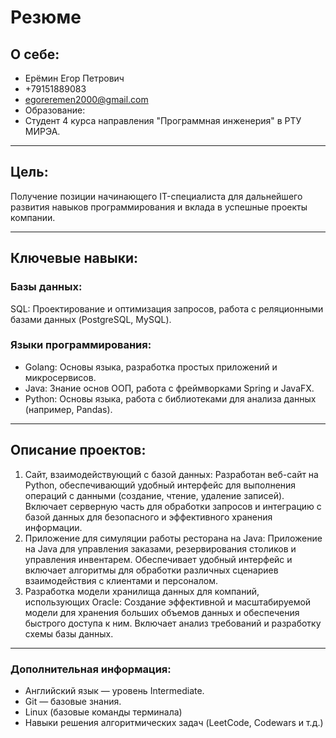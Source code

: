 # Резюме



## **О себе:**

- Ерёмин Егор Петрович
- +79151889083
- egoreremen2000@gmail.com
- Образование:
- Студент 4 курса направления "Программная инженерия" в РТУ МИРЭА.


---

## **Цель:**

Получение позиции начинающего IT-специалиста для дальнейшего развития навыков программирования и вклада в успешные проекты компании.

---


## **Ключевые навыки:**

### Базы данных:
SQL: Проектирование и оптимизация запросов, работа с реляционными базами данных (PostgreSQL, MySQL).
### Языки программирования:
- Golang: Основы языка, разработка простых приложений и микросервисов.
- Java: Знание основ ООП, работа с фреймворками Spring и JavaFX.
- Python: Основы языка, работа с библиотеками для анализа данных (например, Pandas).


---

## **Описание проектов:**

1. 	Сайт, взаимодействующий с базой данных: Разработан веб-сайт на Python, обеспечивающий удобный интерфейс для выполнения операций с данными (создание, чтение, удаление записей). Включает серверную часть для обработки запросов и интеграцию с базой данных для безопасного и эффективного хранения информации.
2. 	Приложение для симуляции работы ресторана на Java: Приложение на Java для управления заказами, резервирования столиков и управления инвентарем. Обеспечивает удобный интерфейс и включает алгоритмы для обработки различных сценариев взаимодействия с клиентами и персоналом.
3. 	Разработка модели хранилища данных для компаний, использующих Oracle: Создание эффективной и масштабируемой модели для хранения больших объемов данных и обеспечения быстрого доступа к ним. Включает анализ требований и разработку схемы базы данных.


---


### Дополнительная информация:
  - Английский язык — уровень Intermediate.
  - Git — базовые знания.
  - Linux (базовые команды терминала)
  - Навыки решения алгоритмических задач (LeetCode, Codewars и т.д.)

